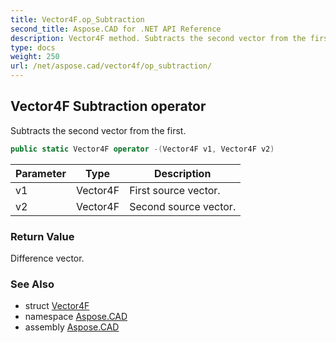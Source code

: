 ```yaml
---
title: Vector4F.op_Subtraction
second_title: Aspose.CAD for .NET API Reference
description: Vector4F method. Subtracts the second vector from the first
type: docs
weight: 250
url: /net/aspose.cad/vector4f/op_subtraction/
---
```

## Vector4F Subtraction operator

Subtracts the second vector from the first.

```csharp
public static Vector4F operator -(Vector4F v1, Vector4F v2)
```

| Parameter | Type | Description |
| --- | --- | --- |
| v1 | Vector4F | First source vector. |
| v2 | Vector4F | Second source vector. |

### Return Value

Difference vector.

### See Also

* struct [Vector4F](../)
* namespace [Aspose.CAD](../../../aspose.cad/)
* assembly [Aspose.CAD](../../../)


